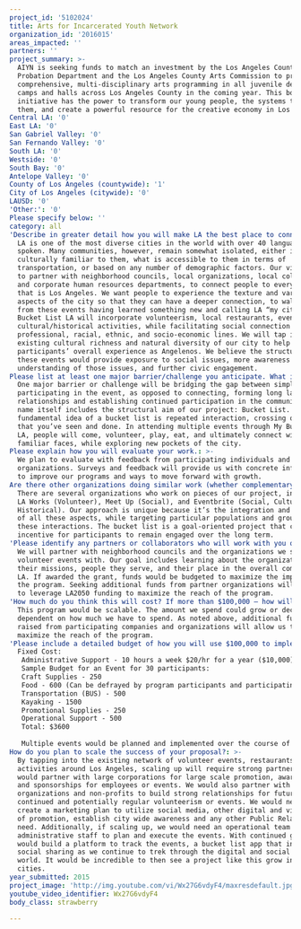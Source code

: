 ```yaml
---
project_id: '5102024'
title: Arts for Incarcerated Youth Network
organization_id: '2016015'
areas_impacted: ''
partners: ''
project_summary: >-
  AIYN is seeking funds to match an investment by the Los Angeles County
  Probation Department and the Los Angeles County Arts Commission to provide
  comprehensive, multi-disciplinary arts programming in all juvenile detention
  camps and halls across Los Angeles County in the coming year. This bold
  initiative has the power to transform our young people, the systems that serve
  them, and create a powerful resource for the creative economy in Los Angeles.
Central LA: '0'
East LA: '0'
San Gabriel Valley: '0'
San Fernando Valley: '0'
South LA: '0'
Westside: '0'
South Bay: '0'
Antelope Valley: '0'
County of Los Angeles (countywide): '1'
City of Los Angeles (citywide): '0'
LAUSD: '0'
'Other:': '0'
Please specify below: ''
category: all
'Describe in greater detail how you will make LA the best place to connect:': >-
  LA is one of the most diverse cities in the world with over 40 languages
  spoken. Many communities, however, remain somewhat isolated, either in what is
  culturally familiar to them, what is accessible to them in terms of
  transportation, or based on any number of demographic factors. Our vision is
  to partner with neighborhood councils, local organizations, local colleges,
  and corporate human resources departments, to connect people to everything
  that is Los Angeles. We want people to experience the texture and various
  aspects of the city so that they can have a deeper connection, to walk away
  from these events having learned something new and calling LA “my city.” My
  Bucket List LA will incorporate volunteerism, local restaurants, events, and
  cultural/historical activities, while facilitating social connection across
  professional, racial, ethnic, and socio-economic lines. We will tap into the
  existing cultural richness and natural diversity of our city to help expand
  participants’ overall experience as Angelenos. We believe the structure of
  these events would provide exposure to social issues, more awareness and
  understanding of those issues, and further civic engagement.
Please list at least one major barrier/challenge you anticipate. What is your strategy for overcoming these obstacles?: >-
  One major barrier or challenge will be bridging the gap between simply
  participating in the event, as opposed to connecting, forming long lasting
  relationships and establishing continued participation in the community. Our
  name itself includes the structural aim of our project: Bucket List. The
  fundamental idea of a bucket list is repeated interaction, crossing off more
  that you’ve seen and done. In attending multiple events through My Bucket List
  LA, people will come, volunteer, play, eat, and ultimately connect with
  familiar faces, while exploring new pockets of the city.
Please explain how you will evaluate your work.: >-
  We plan to evaluate with feedback from participating individuals and
  organizations. Surveys and feedback will provide us with concrete information
  to improve our programs and ways to move forward with growth.
Are there other organizations doing similar work (whether complementary or competitive)? What is unique about your proposed approach?: >-
  There are several organizations who work on pieces of our project, including
  LA Works (Volunteer), Meet Up (Social), and Eventbrite (Social, Cultural,
  Historical). Our approach is unique because it’s the integration and curation
  of all these aspects, while targeting particular populations and groups for
  these interactions. The bucket list is a goal-oriented project that creates
  incentive for participants to remain engaged over the long term.
'Please identify any partners or collaborators who will work with you on this project. How much of the $100,000 grant award will each partner receive?': >-
  We will partner with neighborhood councils and the organizations we set up
  volunteer events with. Our goal includes learning about the organizations,
  their missions, people they serve, and their place in the overall community of
  LA. If awarded the grant, funds would be budgeted to maximize the impact of
  the program. Seeking additional funds from partner organizations will allow us
  to leverage LA2050 funding to maximize the reach of the program.
'How much do you think this will cost? If more than $100,000 – how will you cover the additional costs?': >-
  This program would be scalable. The amount we spend could grow or decrease
  dependent on how much we have to spend. As noted above, additional funds
  raised from participating companies and organizations will allow us to
  maximize the reach of the program.
'Please include a detailed budget of how you will use $100,000 to implement this project.': |-
  Fixed Cost: 
   Administrative Support - 10 hours a week $20/hr for a year ($10,000)
   Sample Budget for an Event for 30 participants:
   Craft Supplies - 250
   Food - 600 (Can be defrayed by program participants and participating restaurants)
   Transportation (BUS) - 500
   Kayaking - 1500
   Promotional Supplies - 250
   Operational Support - 500
   Total: $3600
   
   Multiple events would be planned and implemented over the course of the year.
How do you plan to scale the success of your proposal?: >-
  By tapping into the existing network of volunteer events, restaurants and
  activities around Los Angeles, scaling up will require strong partnerships. We
  would partner with large corporations for large scale promotion, awareness,
  and sponsorships for employees or events. We would also partner with volunteer
  organizations and non-profits to build strong relationships for future,
  continued and potentially regular volunteerism or events. We would need to
  create a marketing plan to utilize social media, other digital and viral modes
  of promotion, establish city wide awareness and any other Public Relations
  need. Additionally, if scaling up, we would need an operational team or
  administrative staff to plan and execute the events. With continued growth we
  would build a platform to track the events, a bucket list app that includes
  social sharing as we continue to trek through the digital and social media
  world. It would be incredible to then see a project like this grow into other
  cities.
year_submitted: 2015
project_image: 'http://img.youtube.com/vi/Wx27G6vdyF4/maxresdefault.jpg'
youtube_video_identifier: Wx27G6vdyF4
body_class: strawberry

---
```

